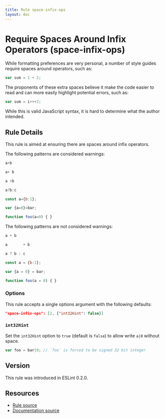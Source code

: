 ```yaml
---
title: Rule space-infix-ops
layout: doc
---
```

<!-- Note: No pull requests accepted for this file. See README.md in the root directory for details. -->
# Require Spaces Around Infix Operators (space-infix-ops)

While formatting preferences are very personal, a number of style guides require spaces around operators, such as:

```js
var sum = 1 + 2;
```

The proponents of these extra spaces believe it make the code easier to read and can more easily highlight potential errors, such as:

```js
var sum = i+++2;
```

While this is valid JavaScript syntax, it is hard to determine what the author intended.

## Rule Details

This rule is aimed at ensuring there are spaces around infix operators.

The following patterns are considered warnings:

```js
a+b
```

```js
a+ b
```

```js
a +b
```

```js
a?b:c
```

```js
const a={b:1};
```

```js
var {a=0}=bar;
```

```js
function foo(a=0) { }
```

The following patterns are not considered warnings:

```js
a + b
```

```js
a       + b
```

```js
a ? b : c
```

```js
const a = {b:1};
```

```js
var {a = 0} = bar;
```

```js
function foo(a = 0) { }
```

### Options

This rule accepts a single options argument with the following defaults:

```json
"space-infix-ops": [2, {"int32Hint": false}]
```

### `int32Hint`

Set the `int32Hint` option to `true` (default is `false`) to allow write `a|0` without space.

```js
var foo = bar|0; // `foo` is forced to be signed 32 bit integer
```

## Version

This rule was introduced in ESLint 0.2.0.

## Resources

* [Rule source](https://github.com/eslint/eslint/tree/master/lib/rules/space-infix-ops.js)
* [Documentation source](https://github.com/eslint/eslint/tree/master/docs/rules/space-infix-ops.md)
